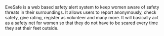 EveSafe is a web based safety alert system to keep women aware of safety threats in their surroundings. It allows users to report anonymously, check safety, give rating, register as volunteer and many more. It will basically act as a safety net for women so that they do not have to be scared every time they set their feet outside.
